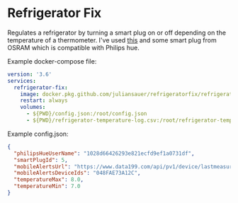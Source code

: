 # Refrigerator Fix
Regulates a refrigerator by turning a smart plug on or off depending on the temperature of a thermometer. I've used [this](https://mobile-alerts.eu/temperatursensor-ma10100/) and some smart plug from OSRAM which is compatible with Philips hue.

Example docker-compose file:
```yaml
version: '3.6'
services:
  refrigerator-fix:
    image: docker.pkg.github.com/juliansauer/refrigeratorfix/refrigerator-fix
    restart: always
    volumes:
      - ${PWD}/config.json:/root/config.json
      - ${PWD}/refrigerator-temperature-log.csv:/root/refrigerator-temperature-log.csv

```
Example config.json:
```json
{
  "philipsHueUserName": "1028d66426293e821ecfd9ef1a0731df",
  "smartPlugId": 5,
  "mobileAlertsUrl": "https://www.data199.com/api/pv1/device/lastmeasurement",
  "mobileAlertsDeviceIds": "048FAE73A12C",
  "temperatureMax": 8.0,
  "temperatureMin": 7.0
}

```
